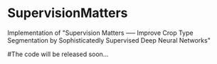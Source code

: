 # SupervisionMatters
Implementation of "Supervision Matters —– Improve Crop Type Segmentation by Sophisticatedly Supervised Deep Neural Networks"

#The code will be released soon...
